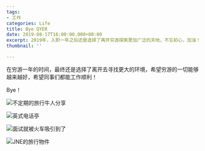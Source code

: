 ```yaml
---
tags:
- 工作
categories: Life
title: Bye QYER
date: 2019-08-17T16:00:00.000+00:00
excerpt: 2019年，入职一年之后还是选择了离开穷游探索更加广泛的天地，不忘初心，加油！
thumbnail: ''

---
```

在穷游一年的时间，最终还是选择了离开去寻找更大的环境，希望穷游的一切能够越来越好，希望同事们都能工作顺利！

Bye！

![不定期的旅行牛人分享](https://oss.sparkling.fun/puburl/9PXazHMwAj/微信图片_20190818011937_rc9nev.jpg "不定期的旅行牛人分享")

![英式电话亭](https://oss.sparkling.fun/puburl/kqGEfvTW7C/微信图片_20190818011907_hxhh3l.jpg "英式电话亭")

![面试就被火车吸引到了](https://oss.sparkling.fun/puburl/keJluCR-_J/微信图片_20190818011927_vj5kxb.jpg "面试就被火车吸引到了")

![JNE的旅行物件](https://oss.sparkling.fun/puburl/Fc0fe6EH57/微信图片_20190818011931_owanyw.jpg "JNE的旅行物件")